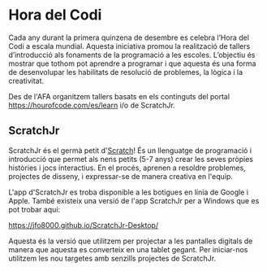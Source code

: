 # Hora del Codi

Cada any durant la primera quinzena de desembre es celebra l’Hora del Codi a escala mundial. Aquesta iniciativa promou la realització de tallers d’introducció als fonaments de la programació a les escoles. L’objectiu és mostrar que tothom pot aprendre a programar i que aquesta és una forma de desenvolupar les habilitats de resolució de problemes, la lògica i la creativitat.

Des de l'AFA organitzem tallers basats en els continguts del portal https://hourofcode.com/es/learn i/o de ScratchJr.

## ScratchJr

ScratchJr és el germà petit d'[Scratch](https://scratch.mit.edu)! És un llenguatge de programació i introducció que permet als nens petits (5-7 anys) crear les seves pròpies històries i jocs interactius. En el procés, aprenen a resoldre problemes, projectes de disseny, i expressar-se de manera creativa en l'equip.

L'app d'ScratchJr es troba disponible a les botigues en línia de Google i Apple. També existeix una versió de l'app ScratchJr per a Windows que es pot trobar aquí:

https://jfo8000.github.io/ScratchJr-Desktop/

Aquesta és la versió que utilitzem per projectar a les pantalles digitals de manera que aquesta es converteix en una tablet gegant. Per iniciar-nos utilitzem les nou targetes amb senzills projectes de ScratchJr.

